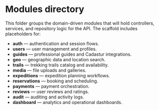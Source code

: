 # Modules directory

This folder groups the domain-driven modules that will hold controllers, services, and repository logic for the API. The scaffold includes placeholders for:

- **auth** — authentication and session flows.
- **users** — user management and profiles.
- **guides** — professional guides and Cadastur integrations.
- **geo** — geographic data and location search.
- **trails** — trekking trails catalog and availability.
- **media** — file uploads and galleries.
- **expeditions** — expedition planning workflows.
- **reservations** — booking and scheduling.
- **payments** — payment orchestration.
- **reviews** — user reviews and ratings.
- **audit** — auditing and activity logs.
- **dashboard** — analytics and operational dashboards.
